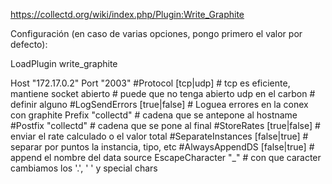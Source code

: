 https://collectd.org/wiki/index.php/Plugin:Write_Graphite

Configuración (en caso de varias opciones, pongo primero el valor por defecto):

LoadPlugin write_graphite

<Plugin write_graphite>
  <Carbon>
    Host "172.17.0.2"
    Port "2003"
    #Protocol [tcp|udp] # tcp es eficiente, mantiene socket abierto
                        # puede que no tenga abierto udp en el carbon
			# definir alguno
    #LogSendErrors [true|false] # Loguea errores en la conex con graphite
    Prefix "collectd" # cadena que se antepone al hostname
    #Postfix "collectd" # cadena que se pone al final
    #StoreRates [true|false] # enviar el rate calculado o el valor total
    #SeparateInstances [false|true] # separar por puntos la instancia, tipo, etc
    #AlwaysAppendDS [false|true] # append el nombre del data source
    EscapeCharacter "_" # con que caracter cambiamos los '.', ' ' y special chars
  </Carbon>
</Plugin>

